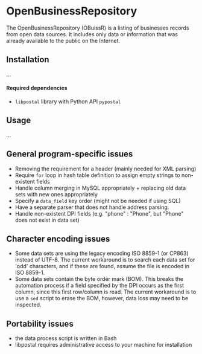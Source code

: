 # OpenBusinessRepository
The OpenBusinessRepository (OBuissR) is a listing of businesses records from open data sources. It includes only data or information that was already available to the public on the Internet.

## Installation

...

#### Required dependencies

- `libpostal` library with Python API `pypostal`

## Usage

...

## General program-specific issues
  - Removing the requirement for a header (mainly needed for XML parsing)
  - Require `for` loop in hash table definition to assign empty strings to non-existent fields
  - Handle column merging in MySQL appropriately + replacing old data sets with new ones appropriately
  - Specify a `data_field` key order (might not be needed if using SQL)
  - Have a separate parser that does not handle address parsing.
  - Handle non-existent DPI fields (e.g. "phone" : "Phone", but "Phone" does not exist in data set)

## Character encoding issues
  - Some data sets are using the legacy encoding ISO 8859-1 (or CP863) instead of UTF-8. The current workaround is to search each data set for 'odd' characters, and if these are found, assume the file is encoded in ISO 8859-1.
  - Some data sets contain the byte order mark (BOM). This breaks the automation process if a field specified by the DPI occurs as the first column, since this first row/column is read. The current workaround is to use a `sed` script to erase the BOM, however, data loss may need to be inspected. 
## Portability issues
  - the data process script is written in Bash
  - libpostal requires administrative access to your machine for installation
